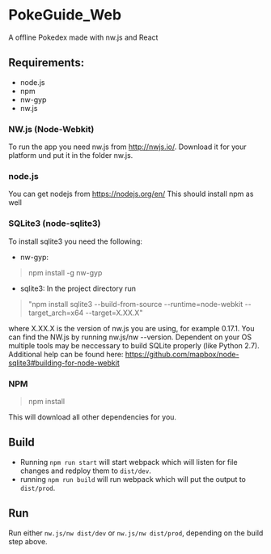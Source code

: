 # PokeGuide_Web
A offline Pokedex made with nw.js and React

## Requirements:
- node.js
- npm
- nw-gyp
- nw.js

### NW.js (Node-Webkit)
To run the app you need nw.js from http://nwjs.io/. Download it for your platform und put it in the folder nw.js.

### node.js
You can get nodejs from https://nodejs.org/en/
This should install npm as well

### SQLite3 (node-sqlite3)
To install sqlite3 you need the following:
- nw-gyp:
 > npm install -g nw-gyp
- sqlite3:
In the project directory run
> "npm install sqlite3 --build-from-source --runtime=node-webkit --target_arch=x64 --target=X.XX.X"

where X.XX.X is the version of nw.js you are using, for example 0.17.1. You can find the NW.js by running nw.js/nw --version.
Dependent on your OS multiple tools may be neccessary to build SQLite properly (like Python 2.7). Additional help can be found here: https://github.com/mapbox/node-sqlite3#building-for-node-webkit

### NPM
> npm install

This will download all other dependencies for you.

## Build
- Running `npm run start` will start webpack which will listen for file changes and redploy them to `dist/dev`.
- running `npm run build` will run webpack which will put the output to `dist/prod`.

## Run
 Run either `nw.js/nw dist/dev` or `nw.js/nw dist/prod`, depending on the build step above.
